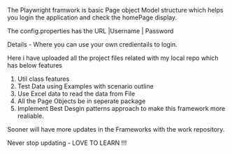 The Playwright framwork is basic Page object Model structure which helps you login the application and check the homePage display.

The config.properties has the URL |Username | Password 

Details - Where you can use your own credientails to login.

Here i have uploaded all the project files related with my local repo which has below features

1. Util class features
2. Test Data using Examples with scenario outline
3. Use Excel data to read the data from File
4. All the Page Objects be in seperate package
5. Implement Best Desgin patterns approach to make this framework more realiable.

Sooner will have more updates in the Frameworks with the work repository.

Never stop updating - LOVE TO LEARN !!!
